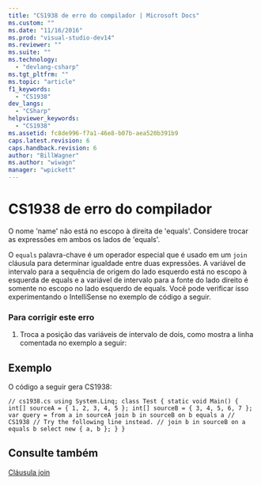 ```yaml
---
title: "CS1938 de erro do compilador | Microsoft Docs"
ms.custom: ""
ms.date: "11/16/2016"
ms.prod: "visual-studio-dev14"
ms.reviewer: ""
ms.suite: ""
ms.technology: 
  - "devlang-csharp"
ms.tgt_pltfrm: ""
ms.topic: "article"
f1_keywords: 
  - "CS1938"
dev_langs: 
  - "CSharp"
helpviewer_keywords: 
  - "CS1938"
ms.assetid: fc8de996-f7a1-46e8-b07b-aea520b391b9
caps.latest.revision: 6
caps.handback.revision: 6
author: "BillWagner"
ms.author: "wiwagn"
manager: "wpickett"
---
```

# CS1938 de erro do compilador
O nome 'name' não está no escopo à direita de 'equals'. Considere trocar as expressões em ambos os lados de 'equals'.  
  
 O `equals` palavra\-chave é um operador especial que é usado em um `join` cláusula para determinar igualdade entre duas expressões. A variável de intervalo para a sequência de origem do lado esquerdo está no escopo à esquerda de equals e a variável de intervalo para a fonte do lado direito é somente no escopo no lado esquerdo de equals. Você pode verificar isso experimentando o IntelliSense no exemplo de código a seguir.  
  
### Para corrigir este erro  
  
1.  Troca a posição das variáveis de intervalo de dois, como mostra a linha comentada no exemplo a seguir:  
  
## Exemplo  
 O código a seguir gera CS1938:  
  
```  
// cs1938.cs using System.Linq; class Test { static void Main() { int[] sourceA = { 1, 2, 3, 4, 5 }; int[] sourceB = { 3, 4, 5, 6, 7 }; var query = from a in sourceA join b in sourceB on b equals a // CS1938 // Try the following line instead. // join b in sourceB on a equals b select new { a, b }; } }  
```  
  
## Consulte também  
 [Cláusula join](../../csharp/language-reference/keywords/join-clause.md)